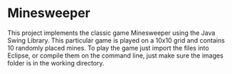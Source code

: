 # Minesweeper

This project implements the classic game Minesweeper using the Java Swing Library. This particular game is played on a 10x10 grid and contains 10 randomly placed mines. To play the game just import the files into Eclipse, or compile them on the command line, just make sure the images folder is in the working directory.

